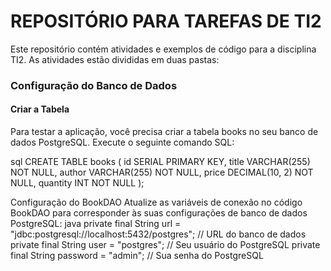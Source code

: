 # REPOSITÓRIO PARA TAREFAS DE TI2

Este repositório contém atividades e exemplos de código para a disciplina TI2. As atividades estão divididas em duas pastas:

### Configuração do Banco de Dados

#### Criar a Tabela

Para testar a aplicação, você precisa criar a tabela books no seu banco de dados PostgreSQL. Execute o seguinte comando SQL:

   sql
CREATE TABLE books (
    id SERIAL PRIMARY KEY,
    title VARCHAR(255) NOT NULL,
    author VARCHAR(255) NOT NULL,
    price DECIMAL(10, 2) NOT NULL,
    quantity INT NOT NULL
);

Configuração do BookDAO
Atualize as variáveis de conexão no código BookDAO para corresponder às suas configurações de banco de dados PostgreSQL:
   java
private final String url = "jdbc:postgresql://localhost:5432/postgres"; // URL do banco de dados
private final String user = "postgres"; // Seu usuário do PostgreSQL
private final String password = "admin"; // Sua senha do PostgreSQL
